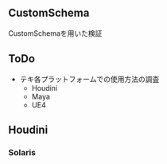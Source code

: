 ## CustomSchema
CustomSchemaを用いた検証

## ToDo
* テキ各プラットフォームでの使用方法の調査
    * Houdini
    * Maya
    * UE4

## Houdini

### Solaris